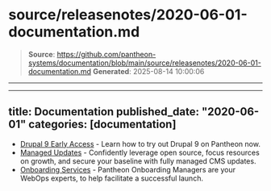 # source/releasenotes/2020-06-01-documentation.md

> **Source**: https://github.com/pantheon-systems/documentation/blob/main/source/releasenotes/2020-06-01-documentation.md
> **Generated**: 2025-08-14 10:00:06

---

---
title: Documentation
published_date: "2020-06-01"
categories: [documentation]
---
- [Drupal 9 Early Access](/drupal) -  Learn how to try out Drupal 9 on Pantheon now.
- [Managed Updates](/guides/professional-services/managed-updates) - Confidently leverage open source, focus resources on growth, and secure your baseline with fully managed CMS updates.
- [Onboarding Services](/guides/professional-services/onboarding) - Pantheon Onboarding Managers are your WebOps experts, to help facilitate a successful launch.
